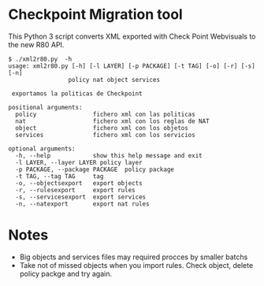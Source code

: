 # Checkpoint Migration tool 
This Python 3 script converts XML exported with Check Point Webvisuals to the new R80 API.

```
$ ./xml2r80.py  -h
usage: xml2r80.py [-h] [-l LAYER] [-p PACKAGE] [-t TAG] [-o] [-r] [-s] [-n]
                 policy nat object services

 exportamos la politicas de Checkpoint

positional arguments:
  policy                fichero xml con las politicas
  nat                   fichero xml con los reglas de NAT
  object                fichero xml con los objetos
  services              fichero xml con los servicios

optional arguments:
  -h, --help            show this help message and exit
  -l LAYER, --layer LAYER policy layer
  -p PACKAGE, --package PACKAGE  policy package
  -t TAG, --tag TAG     tag
  -o, --objectsexport   export objects
  -r, --rulesexport     export rules
  -s, --servicesexport  export services
  -n, --natexport       export nat rules
 ```
# Notes
- Big objects and services files may required procces by smaller batchs
- Take not of missed objects when you import rules. Check object, delete policy packge and try again.
